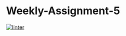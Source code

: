 # Weekly-Assignment-5
 [![linter](https://github.com/Samuel-Webster-Is-Da-Best/Weekly-Assignment-5/workflows/linter/badge.svg)](https://github.com/marketplace/actions/super-linter)
